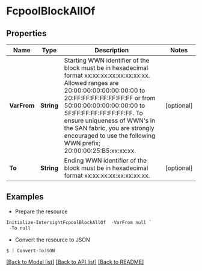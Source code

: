 # FcpoolBlockAllOf
## Properties

Name | Type | Description | Notes
------------ | ------------- | ------------- | -------------
**VarFrom** | **String** | Starting WWN identifier of the block must be in hexadecimal format xx:xx:xx:xx:xx:xx:xx:xx. Allowed ranges are 20:00:00:00:00:00:00:00 to 20:FF:FF:FF:FF:FF:FF:FF or from 50:00:00:00:00:00:00:00 to 5F:FF:FF:FF:FF:FF:FF:FF. To ensure uniqueness of WWN&#39;s in the SAN fabric, you are strongly encouraged to use the following WWN prefix; 20:00:00:25:B5:xx:xx:xx. | [optional] 
**To** | **String** | Ending WWN identifier of the block must be in hexadecimal format xx:xx:xx:xx:xx:xx:xx:xx. | [optional] 

## Examples

- Prepare the resource
```powershell
Initialize-IntersightFcpoolBlockAllOf  -VarFrom null `
 -To null
```

- Convert the resource to JSON
```powershell
$ | Convert-ToJSON
```

[[Back to Model list]](../README.md#documentation-for-models) [[Back to API list]](../README.md#documentation-for-api-endpoints) [[Back to README]](../README.md)

